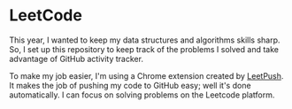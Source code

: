 # LeetCode
This year, I wanted to keep my data structures and algorithms skills sharp. So, I set up this repository to keep track of the problems I solved and take advantage of GitHub activity tracker. 

To make my job easier, I'm using a Chrome extension created by [LeetPush](https://github.com/husamahmud/LeetPush). It makes the job of pushing my code to GitHub easy; well it's done automatically. I can focus on solving problems on the Leetcode platform. 
